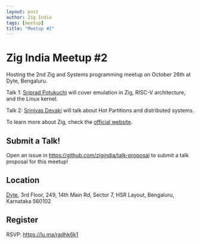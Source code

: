 ```yaml
---
layout: post
author: Zig India
tags: [meetup]
title: "Meetup #2"
---
```


# Zig India Meetup #2

Hosting the 2nd Zig and Systems programming meetup on October 26th at Dyte, Bengaluru.

Talk 1: [Sriprad Potukuchi](https://procub3r.github.io/) will cover emulation in Zig, RISC-V architecture, and the Linux kernel.

Talk 2: [Srinivas Devaki](https://github.com/eightnoteight) will talk about Hot Partitions and distributed systems.

To learn more about Zig, check the [official website](https://ziglang.org).

## Submit a Talk!

Open an issue in <https://github.com/zigindia/talk-proposal> to submit a talk proposal for this meetup!

## Location

[Dyte][1], 3rd Floor, 249, 14th Main Rd, Sector 7, HSR Layout, Bengaluru, Karnataka 560102

## Register

RSVP: <https://lu.ma/radhk6k1>

[1]: https://www.google.com/maps/place/Dyte/@12.909905,77.6379079,17z/data=!3m1!4b1!4m6!3m5!1s0x3bae1581d390db6f:0xf1f8935fd9f9853c!8m2!3d12.909905!4d77.6379079!16s%2Fg%2F11t3__8p6r
